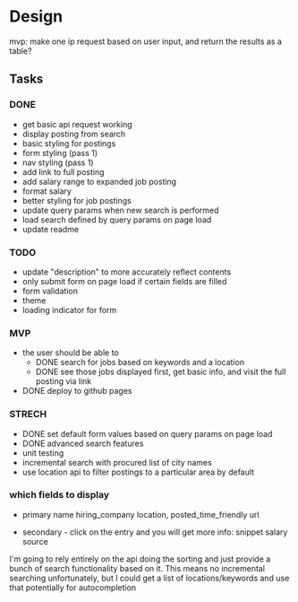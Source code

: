 # Design

mvp: make one ip request based on user input, and return the results as a table?

## Tasks

### DONE

- get basic api request working
- display posting from search
- basic styling for postings
- form styling (pass 1)
- nav styling (pass 1)
- add link to full posting
- add salary range to expanded job posting
- format salary
- better styling for job postings
- update query params when new search is performed
- load search defined by query params on page load
- update readme

### TODO

- update "description" to more accurately reflect contents
- only submit form on page load if certain fields are filled
- form validation
- theme
- loading indicator for form

### MVP

- the user should be able to
  - DONE search for jobs based on keywords and a location
  - DONE see those jobs displayed first, get basic info, and visit the full posting via link
- DONE deploy to github pages

### STRECH

- DONE set default form values based on query params on page load
- DONE advanced search features
- unit testing
- incremental search with procured list of city names
- use location api to filter postings to a particular area by default

### which fields to display

- primary
  name
  hiring_company
  location,
  posted_time_friendly
  url

- secondary - click on the entry and you will get more info:
  snippet
  salary
  source

I'm going to rely entirely on the api doing the sorting and just provide a bunch of search functionality based on it. This means no incremental searching unfortunately, but I could get a list of locations/keywords and use that potentially for autocompletion
